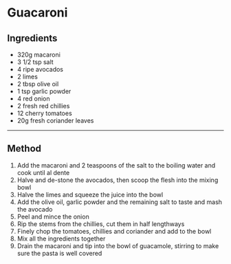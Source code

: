 # Guacaroni

## Ingredients

- 320g macaroni
- 3 1/2 tsp salt
- 4 ripe avocados
- 2 limes
- 2 tbsp olive oil
- 1 tsp garlic powder 
- 4 red onion 
- 2 fresh red chillies
- 12 cherry tomatoes 
- 20g fresh coriander leaves

---

## Method

1. Add the macaroni and 2 teaspoons of the salt to the boiling water and cook until al dente
2. Halve and de-stone the avocados, then scoop the flesh into the mixing bowl
3. Halve the limes and squeeze the juice into the bowl
4. Add the olive oil, garlic powder and the remaining salt to taste and mash the avocado
5. Peel and mince the onion 
6. Rip the stems from the chillies, cut them in half lengthways
7. Finely chop the tomatoes, chillies and coriander and add to the bowl
8. Mix all the ingredients together
9. Drain the macaroni and tip into the bowl of guacamole, stirring to make sure the pasta is well covered
